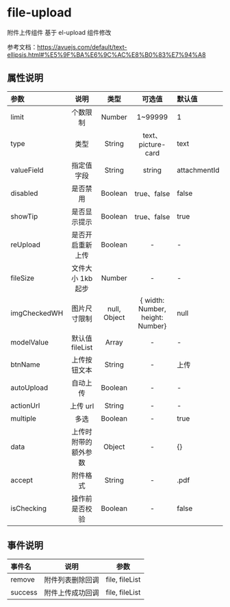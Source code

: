 # file-upload

附件上传组件
基于 el-upload 组件修改

参考文档：https://avuejs.com/default/text-ellipsis.html#%E5%9F%BA%E6%9C%AC%E8%B0%83%E7%94%A8

## 属性说明

| 参数         |         说明         |     类型     |              可选值              | 默认值       |
| :----------- | :------------------: | :----------: | :------------------------------: | :----------- |
| limit        |       个数限制       |    Number    |             1~99999              | 1            |
| type         |         类型         |    String    |       text、 picture-card        | text         |
| valueField   |      指定值字段      |    String    |              string              | attachmentId |
| disabled     |       是否禁用       |   Boolean    |           true、false            | false        |
| showTip      |     是否显示提示     |   Boolean    |           true、false            | true         |
| reUpload     |   是否开启重新上传   |   Boolean    |                -                 | -            |
| fileSize     |  文件大小 1kb 起步   |    Number    |                -                 | -            |
| imgCheckedWH |     图片尺寸限制     | null, Object | { width: Number, height: Number} | null         |
| modelValue   |   默认值 fileList    |    Array     |                -                 | -            |
| btnName      |     上传按钮文本     |    String    |                -                 | 上传         |
| autoUpload   |       自动上传       |   Boolean    |                -                 | -            |
| actionUrl    |       上传 url       |    String    |                -                 | -            |
| multiple     |         多选         |   Boolean    |                -                 | true         |
| data         | 上传时附带的额外参数 |    Object    |                -                 | {}           |
| accept       |       附件格式       |    String    |                -                 | .pdf         |
| isChecking   |    操作前是否校验    |   Boolean    |                -                 | false        |

## 事件说明

| 事件名  |       说明       |      参数      |
| :------ | :--------------: | :------------: |
| remove  | 附件列表删除回调 | file, fileList |
| success | 附件上传成功回调 | file, fileList |
